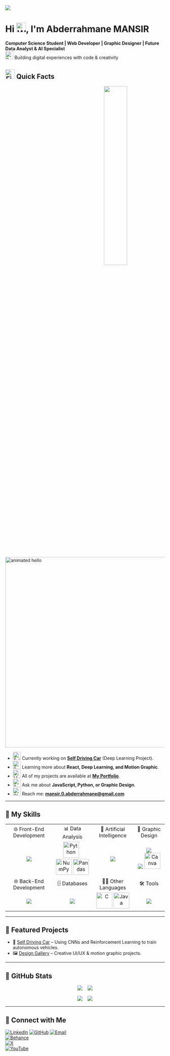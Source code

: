 <img src="https://media.licdn.com/dms/image/v2/D4E16AQEVsLGLmeoReQ/profile-displaybackgroundimage-shrink_350_1400/B4EZbRDEDxHYAY-/0/1747263986154?e=1752710400&v=beta&t=69zxIfgFdjA0GF1_J7gifbv7No2dY9UA61EklfHaSiU"/>

# Hi <img src="https://raw.githubusercontent.com/Tarikul-Islam-Anik/Animated-Fluent-Emojis/master/Emojis/Hand%20gestures/Waving%20Hand.png" alt="Waving Hand" width="30" height="30" />, I'm Abderrahmane MANSIR  
**Computer Science Student | Web Developer | Graphic Designer | Future Data Analyst & AI Specialist**  
<img src="https://raw.githubusercontent.com/Tarikul-Islam-Anik/Animated-Fluent-Emojis/master/Emojis/Travel%20and%20places/Rocket.png" alt="Rocket" width="25" height="25" /> Building digital experiences with code & creativity  

## <img src="https://raw.githubusercontent.com/Tarikul-Islam-Anik/Animated-Fluent-Emojis/master/Emojis/Travel%20and%20places/Fire.png" alt="Fire" width="30" height="30" /> Quick Facts 

<img align="right" width="38%" src="https://octodex.github.com/images/NUX_Octodex.gif"/>
<img src="https://github.com/Anmol-Baranwal/Cool-GIFs-For-GitHub/assets/74038190/9be4d344-6782-461a-b5a6-32a07bf7b34e" width="600" alt="animated hello">

- <img src="https://raw.githubusercontent.com/Tarikul-Islam-Anik/Animated-Fluent-Emojis/master/Emojis/Objects/Telescope.png" alt="Telescope" width="25" height="25" /> Currently working on **[Self Driving Car](https://github.com/yourusername/project)** (Deep Learning Project).  
- <img src="https://raw.githubusercontent.com/Tarikul-Islam-Anik/Animated-Fluent-Emojis/master/Emojis/Animals/Seedling.png" alt="Seedling" width="25" height="25" /> Learning more about **React, Deep Learning, and Motion Graphic**.  
- <img src="https://raw.githubusercontent.com/Tarikul-Islam-Anik/Animated-Fluent-Emojis/master/Emojis/People%20with%20professions/Man%20Technologist%20Medium%20Skin%20Tone.png" alt="Man Technologist Medium Skin Tone" width="25" height="25" /> All of my projects are available at **[My Portfolio](https://yourportfolio.link)**.  
- <img src="https://raw.githubusercontent.com/Tarikul-Islam-Anik/Animated-Fluent-Emojis/master/Emojis/Smilies/Speech%20Balloon.png" alt="Speech Balloon" width="25" height="25" /> Ask me about **JavaScript, Python, or Graphic Design**.  
- <img src="https://raw.githubusercontent.com/Tarikul-Islam-Anik/Animated-Fluent-Emojis/master/Emojis/Objects/Closed%20Mailbox%20with%20Lowered%20Flag.png" alt="Closed Mailbox with Lowered Flag" width="25" height="25" /> Reach me: **mansir.0.abderrahmane@gmail.com**  
---

## 🌟 My Skills


<table align="center" style="width:100%; border-collapse: collapse; text-align: center;">
  <tr>
    <td align="center">🌐 Front-End Development</td>
    <td align="center">📊 Data Analysis</td>
    <td align="center">🤖 Artificial Intelligence</td>
    <td align="center">🎨 Graphic Design</td>
  </tr>
  <tr>
    <td align="center">
      <img  src="https://skillicons.dev/icons?i=html,css,js,react,bootstrap,tailwind,threejs,ts&perline=3">
    </td>
    <td>
      <img width="50" src="https://raw.githubusercontent.com/marwin1991/profile-technology-icons/refs/heads/main/icons/python.png" title="Python"/>
      &nbsp;
      <img width="50" src="https://raw.githubusercontent.com/marwin1991/profile-technology-icons/refs/heads/main/icons/numpy.png" title="NumPy"/>
      <img width="50" src="https://raw.githubusercontent.com/marwin1991/profile-technology-icons/refs/heads/main/icons/pandas.png" title="Pandas"/>
    </td>
    <td>
      <img src="https://skillicons.dev/icons?i=sklearn,tensorflow,pytorch">
    </td>
    <td>
      <img src="https://skillicons.dev/icons?i=ai,ps,pr"><br/>
      <img src="https://skillicons.dev/icons?i=blender,figma">
      <img width="50" src="https://raw.githubusercontent.com/marwin1991/profile-technology-icons/refs/heads/main/icons/canva.png" title="Canva" />
    </td>
  </tr>
  <tr>
    <td align="center">🌐 Back-End Development</td>
    <td align="center">🗄️ Databases</td>
    <td align="center">🧑‍💻 Other Languages</td>
    <td align="center">🛠️ Tools</td>
  </tr>
  <tr>
    <td align="center"><img src="https://skillicons.dev/icons?i=nodejs,php,django,flask&perline=3"></td>
    <td align="center">
      <img src="https://skillicons.dev/icons?i=mysql,mongodb,postgres">
    </td>
    <td align="center">
      <img width="50" src="https://raw.githubusercontent.com/marwin1991/profile-technology-icons/refs/heads/main/icons/c.png" title="C"/>
      <img width="50" src="https://raw.githubusercontent.com/marwin1991/profile-technology-icons/refs/heads/main/icons/java.png" title="Java"/>
    </td>
    <td align="center">
      <img src="https://skillicons.dev/icons?i=vscode,eclipse,git">
    </td>
  </tr>
</table>


---
## 🚀 Featured Projects  
- 🔧 [Self Driving Car](https://github.com/abderrahmane-mansir/) – Using CNNs and Reinforcement Learning to train autonomous vehicles.  
- 🖼️ [Design Gallery](https://behance.net/abderramansir) – Creative UI/UX & motion graphic projects.  
---
## 🔎 GitHub Stats

<p align="center">
  <img src="https://github-readme-stats.vercel.app/api?username=MANSIR-Abderrahmane&show_icons=true&theme=shadow_red&rank_icon=github&title_color=2f0000&text_color=000000&bg_color=262a33&icon_color=2f0000&hide_border=true" />
  &nbsp;&nbsp;
  <img src="https://github-readme-stats.vercel.app/api/top-langs/?username=MANSIR-Abderrahmane&title_color=2f0000&text_color=000000&icon_color=2f0000&hide_border=true&bg_color=262a33&langs_count=5" />
</p>

<p align="center">
  <img src="https://github-readme-streak-stats.herokuapp.com?user=MANSIR-Abderrahmane&theme=shadow_red&hide_border=true&background=262A33&ring=2f0000&fire=2f0000&currStreakNum=000000&sideLabels=2f0000&dates=000000&currStreakLabel=000000&sideNums=000000" />
  &nbsp;&nbsp;
  <img src="https://github-readme-stats.vercel.app/api/top-langs/?username=MANSIR-Abderrahmane&layout=compact&theme=shadow_red&title_color=2f0000&text_color=000000&bg_color=262a33&icon_color=2f0000&hide_border=true" />
</p>

---

## 💼 Connect with Me
[![LinkedIn](https://skillicons.dev/icons?i=linkedin)](https://linkedin.com/in/abderrahmane-mansir)
[![GitHub](https://skillicons.dev/icons?i=github)](https://github.com/MANSIR-Abderrahmane)
[![Email](https://skillicons.dev/icons?i=gmail)](mailto:mansir.0.abderrahmane@gmail.com)<br/>
[![Behance](https://img.shields.io/badge/-Behance-1769FF?style=for-the-badge&logo=behance&logoColor=white)](https://behance.net/abderramansir)<br/>
[![X](https://img.shields.io/twitter/follow/MANSIR_Abde.svg?style=social)](https://x.com/MANSIR_Abde)<br/>
[![YouTube](https://img.shields.io/badge/youtube-d95652.svg?style=flat-square&logo=youtube)](https://www.youtube.com/@AbderrahmaneMANSIR)

